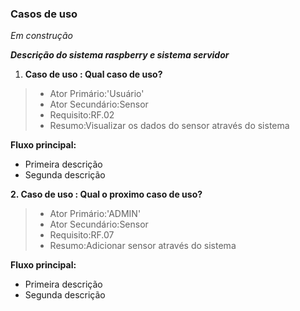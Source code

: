 ### Casos de uso 

*Em construção*

***Descrição do sistema raspberry e sistema servidor***

1. **Caso de uso : Qual caso de uso?**

> - Ator Primário:'Usuário'
> - Ator Secundário:Sensor
> - Requisito:RF.02
> - Resumo:Visualizar os dados do sensor através do sistema

**Fluxo principal:**
​                                                                                        

- Primeira descrição
- Segunda descrição

**2. Caso de uso : Qual o proximo caso de uso?**

> - Ator Primário:'ADMIN'
> - Ator Secundário:Sensor
> - Requisito:RF.07
> - Resumo:Adicionar sensor através do sistema

**Fluxo principal:**
​                                                                                        

- Primeira descrição
- Segunda descrição